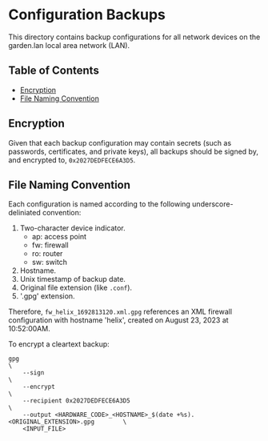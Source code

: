# Configuration Backups
This directory contains backup configurations for all network devices on the garden.lan local area network (LAN).

## Table of Contents
* [Encryption](#Encryption)
* [File Naming Convention](#File-Naming-Convention)

## Encryption
Given that each backup configuration may contain secrets (such as passwords, certificates, and private keys),
all backups should be signed by, and encrypted to, `0x2027DEDFECE6A3D5`.

## File Naming Convention
Each configuration is named according to the following underscore-deliniated convention:
1. Two-character device indicator.
    - ap: access point
    - fw: firewall
    - ro: router
    - sw: switch
2. Hostname.
3. Unix timestamp of backup date.
4. Original file extension (like `.conf`).
5. '.gpg' extension.

Therefore, `fw_helix_1692813120.xml.gpg` references an XML firewall configuration with hostname 'helix',
created on August 23, 2023 at 10:52:00AM.

To encrypt a cleartext backup:

```
gpg                                                                                 \
    --sign                                                                          \
    --encrypt                                                                       \
    --recipient 0x2027DEDFECE6A3D5                                                  \
    --output <HARDWARE_CODE>_<HOSTNAME>_$(date +%s).<ORIGINAL_EXTENSION>.gpg        \
    <INPUT_FILE>
```
